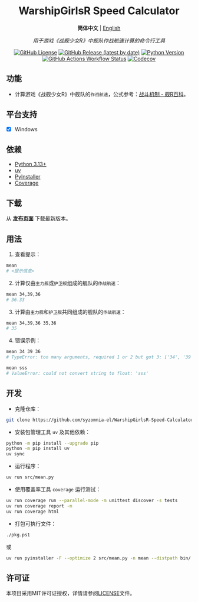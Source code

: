 <div align="center">

# WarshipGirlsR Speed Calculator

**简体中文** | [English](README_en.md)

_用于游戏《战舰少女R》中舰队作战航速计算的命令行工具_

[![GitHub License](https://img.shields.io/github/license/syzomnia-el/WarshipGirlsR-Speed-Calculator)](https://github.com/syzomnia-el/WarshipGirlsR-Speed-Calculator/main/LICENSE)
[![GitHub Release (latest by date)](https://img.shields.io/github/v/release/syzomnia-el/WarshipGirlsR-Speed-Calculator?include_prereleases&sort=date&display_name=release)](https://github.com/syzomnia-el/WarshipGirlsR-Speed-Calculator/releases)
[![Python Version](https://img.shields.io/badge/python-3.11%20%7C%203.12%20%7C%203.13-blue)](https://www.python.org)
[![GitHub Actions Workflow Status](https://img.shields.io/github/actions/workflow/status/syzomnia-el/WarshipGirlsR-Speed-Calculator/codecov.yml)](https://github.com/syzomnia-el/WarshipGirlsR-Speed-Calculator/actions/workflows/codecov.yml)
[![Codecov](https://img.shields.io/codecov/c/gh/syzomnia-el/WarshipGirlsR-Speed-Calculator?token=T3Q72DSMHL)](https://codecov.io/gh/syzomnia-el/WarshipGirlsR-Speed-Calculator)

</div>

## 功能

- 计算游戏《战舰少女R》中舰队的`作战航速`，公式参考：[战斗机制 - 舰R百科](https://www.zjsnrwiki.com/wiki/%E6%88%98%E6%96%97%E6%9C%BA%E5%88%B6#%E6%88%98%E6%9C%AF%E8%BF%82%E5%9B%9E)。

## 平台支持

- [x] Windows

## 依赖

- [Python 3.13+](https://www.python.org)
- [uv](https://docs.astral.sh/uv)
- [PyInstaller](https://pyinstaller.org)
- [Coverage](https://coverage.readthedocs.io)

## 下载

从 [**发布页面**](https://github.com/syzomnia-el/WarshipGirlsR-Speed-Calculator/releases) 下载最新版本。

## 用法

1. 查看提示：

```bash
mean
# <提示信息>
```

2. 计算仅由`主力舰`或`护卫舰`组成的舰队的`作战航速`：

```bash
mean 34,39,36
# 36.33
```

3. 计算由`主力舰`和`护卫舰`共同组成的舰队的`作战航速`：

```bash
mean 34,39,36 35,36
# 35
```

4. 错误示例：

```bash
mean 34 39 36
# TypeError: too many arguments, required 1 or 2 but got 3: ['34', '39', '36']

mean sss
# ValueError: could not convert string to float: 'sss'
```

## 开发

- 克隆仓库：

```bash
git clone https://github.com/syzomnia-el/WarshipGirlsR-Speed-Calculator.git
```

- 安装包管理工具 `uv` 及其他依赖：

```bash
python -m pip install --upgrade pip
python -m pip install uv
uv sync
```

- 运行程序：

```bash
uv run src/mean.py
```

- 使用覆盖率工具 `coverage` 运行测试：

```bash
uv run coverage run --parallel-mode -m unittest discover -s tests
uv run coverage report -m
uv run coverage html
```

- 打包可执行文件：

```bash
./pkg.ps1
```

或

```bash
uv run pyinstaller -F --optimize 2 src/mean.py -n mean --distpath bin/ --clean
```

## 许可证

本项目采用MIT许可证授权，详情请参阅[LICENSE](LICENSE)文件。
